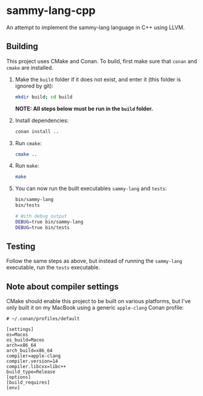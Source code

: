 # sammy-lang-cpp

An attempt to implement the sammy-lang language in C++ using LLVM.

## Building

This project uses CMake and Conan. To build, first make sure that `conan` and `cmake` are installed.

1. Make the `build` folder if it does not exist, and enter it (this folder is ignored by git):
   ```sh
   mkdir build; cd build
   ```
   **NOTE: All steps below must be run in the `build` folder.**
2. Install dependencies:
   ```sh
   conan install ..
   ```
3. Run `cmake`:
   ```sh
   cmake ..
   ```
4. Run `make`:
   ```sh
   make
   ```
5. You can now run the built executables `sammy-lang` and `tests`:

   ```sh
   bin/sammy-lang
   bin/tests

   # With debug output
   DEBUG=true bin/sammy-lang
   DEBUG=true bin/tests
   ```

## Testing

Follow the same steps as above, but instead of running the `sammy-lang` executable, run the `tests` executable.

## Note about compiler settings

CMake should enable this project to be built on various platforms, but I've only built it on my MacBook using a generic `apple-clang` Conan profile:

```
# ~/.conan/profiles/default

[settings]
os=Macos
os_build=Macos
arch=x86_64
arch_build=x86_64
compiler=apple-clang
compiler.version=14
compiler.libcxx=libc++
build_type=Release
[options]
[build_requires]
[env]
```
